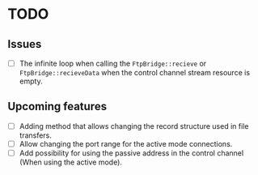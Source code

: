 # TODO

## Issues

- [ ] The infinite loop when calling the `FtpBridge::recieve` or `FtpBridge::recieveData` when the control channel stream resource is empty.

## Upcoming features

- [ ] Adding method that allows changing the record structure used in file transfers.
- [ ] Allow changing the port range for the active mode connections.
- [ ] Add possibility for using the passive address in the control channel (When using the active mode).
